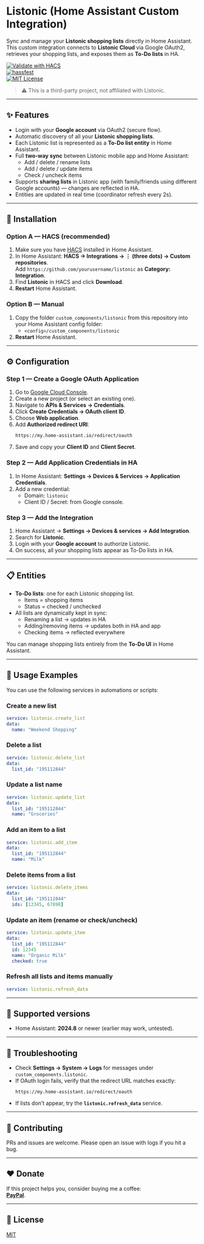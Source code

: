 # Listonic (Home Assistant Custom Integration)

Sync and manage your **Listonic shopping lists** directly in Home Assistant.  
This custom integration connects to **Listonic Cloud** via Google OAuth2, retrieves your shopping lists, and exposes them as **To-Do lists** in HA.

[![Validate with HACS](https://img.shields.io/badge/HACS-validated-41BDF5)](https://hacs.xyz/)  
[![hassfest](https://img.shields.io/badge/hassfest-passing-brightgreen)](https://developers.home-assistant.io/docs/creating_integration_manifest/)  
[![MIT License](https://img.shields.io/badge/license-MIT-informational)](LICENSE.md)

> ⚠️ This is a third-party project, not affiliated with Listonic.

---

## ✨ Features

- Login with your **Google account** via OAuth2 (secure flow).  
- Automatic discovery of all your **Listonic shopping lists**.  
- Each Listonic list is represented as a **To-Do list entity** in Home Assistant.  
- Full **two-way sync** between Listonic mobile app and Home Assistant:
  - Add / delete / rename lists  
  - Add / delete / update items  
  - Check / uncheck items  
- Supports **sharing lists** in Listonic app (with family/friends using different Google accounts) — changes are reflected in HA.  
- Entities are updated in real time (coordinator refresh every 2s).  

---

## 🔧 Installation

### Option A — HACS (recommended)
1. Make sure you have [HACS](https://hacs.xyz/) installed in Home Assistant.
2. In Home Assistant: **HACS → Integrations → ⋮ (three dots) → Custom repositories**.  
   Add `https://github.com/yourusername/listonic` as **Category: Integration**.
3. Find **Listonic** in HACS and click **Download**.
4. **Restart** Home Assistant.

### Option B — Manual
1. Copy the folder `custom_components/listonic` from this repository into your Home Assistant config folder:
   - `<config>/custom_components/listonic`
2. **Restart** Home Assistant.

---

## ⚙️ Configuration

### Step 1 — Create a Google OAuth Application
1. Go to [Google Cloud Console](https://console.cloud.google.com/).  
2. Create a new project (or select an existing one).  
3. Navigate to **APIs & Services → Credentials**.  
4. Click **Create Credentials → OAuth client ID**.  
5. Choose **Web application**.  
6. Add **Authorized redirect URI**:  
   ```
   https://my.home-assistant.io/redirect/oauth
   ```
7. Save and copy your **Client ID** and **Client Secret**.

### Step 2 — Add Application Credentials in HA
1. In Home Assistant: **Settings → Devices & Services → Application Credentials**.  
2. Add a new credential:  
   - Domain: `listonic`  
   - Client ID / Secret: from Google console.  

### Step 3 — Add the Integration
1. Home Assistant → **Settings → Devices & services → Add Integration**.  
2. Search for **Listonic**.  
3. Login with your **Google account** to authorize Listonic.  
4. On success, all your shopping lists appear as To-Do lists in HA.

---

## 📋 Entities

- **To-Do lists**: one for each Listonic shopping list.  
  - Items = shopping items  
  - Status = checked / unchecked  
- All lists are dynamically kept in sync:
  - Renaming a list → updates in HA  
  - Adding/removing items → updates both in HA and app  
  - Checking items → reflected everywhere  

You can manage shopping lists entirely from the **To-Do UI** in Home Assistant.

---

## 🔧 Usage Examples

You can use the following services in automations or scripts:

### Create a new list
```yaml
service: listonic.create_list
data:
  name: "Weekend Shopping"
```

### Delete a list
```yaml
service: listonic.delete_list
data:
  list_id: "195112844"
```

### Update a list name
```yaml
service: listonic.update_list
data:
  list_id: "195112844"
  name: "Groceries"
```

### Add an item to a list
```yaml
service: listonic.add_item
data:
  list_id: "195112844"
  name: "Milk"
```

### Delete items from a list
```yaml
service: listonic.delete_items
data:
  list_id: "195112844"
  ids: [12345, 67890]
```

### Update an item (rename or check/uncheck)
```yaml
service: listonic.update_item
data:
  list_id: "195112844"
  id: 12345
  name: "Organic Milk"
  checked: true
```

### Refresh all lists and items manually
```yaml
service: listonic.refresh_data
```

---

## 🧪 Supported versions
- Home Assistant: **2024.8** or newer (earlier may work, untested).

---

## 🐞 Troubleshooting
- Check **Settings → System → Logs** for messages under `custom_components.listonic`.  
- If OAuth login fails, verify that the redirect URL matches exactly:  
  ```
  https://my.home-assistant.io/redirect/oauth
  ```
- If lists don’t appear, try the **`listonic.refresh_data`** service.  

---

## 🙌 Contributing
PRs and issues are welcome. Please open an issue with logs if you hit a bug.

---

## ❤️ Donate
If this project helps you, consider buying me a coffee:  
**[PayPal](https://www.paypal.me/elenacapasso80)**.

---

## 📜 License
[MIT](LICENSE.md)
